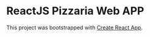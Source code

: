 # ReactJS Pizzaria Web APP

This project was bootstrapped with [Create React App](https://github.com/facebook/create-react-app).
